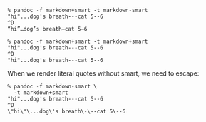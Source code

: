 ```
% pandoc -f markdown+smart -t markdown-smart
"hi"...dog's breath---cat 5--6
^D
“hi”…dog’s breath—cat 5–6
```

```
% pandoc -f markdown+smart -t markdown+smart
"hi"...dog's breath---cat 5--6
^D
"hi"...dog's breath---cat 5--6
```

When we render literal quotes without smart, we need to escape:

```
% pandoc -f markdown-smart \
  -t markdown+smart
"hi"...dog's breath---cat 5--6
^D
\"hi\"\...dog\'s breath\-\--cat 5\--6
```


